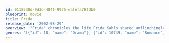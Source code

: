 ```yaml
---
id: 0118530d-9d3d-484f-9975-eafefa78f3b0
blueprint: movie
title: Frida
release_date: '2002-08-29'
overview: '"Frida" chronicles the life Frida Kahlo shared unflinchingly and openly with Diego Rivera, as the young couple took the art world by storm. From her complex and enduring relationship with her mentor and husband to her illicit and controversial affair with Leon Trotsky, to her provocative and romantic entanglements with women, Frida Kahlo lived a bold and uncompromising life as a political, artistic, and sexual revolutionary'
genres: '[{"id": 18, "name": "Drama"}, {"id": 10749, "name": "Romance"}]'
---
```

